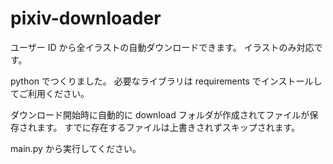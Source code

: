 # pixiv-downloader

ユーザー ID から全イラストの自動ダウンロードできます。
イラストのみ対応です。

python でつくりました。 必要なライブラリは requirements でインストールしてご利用ください。

ダウンロード開始時に自動的に download フォルダが作成されてファイルが保存されます。 すでに存在するファイルは上書きされずスキップされます。

main.py から実行してください。
